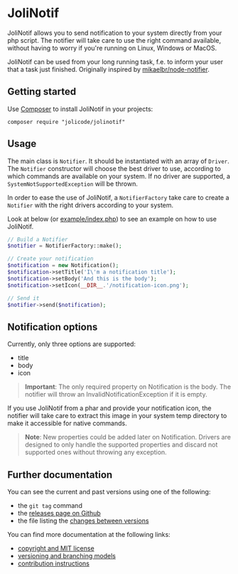 # JoliNotif

JoliNotif allows you to send notification to your system directly from your php
script. The notifier will take care to use the right command available, without
having to worry if you're running on Linux, Windows or MacOS.

JoliNotif can be used from your long running task, f.e. to inform your user
that a task just finished. Originally inspired by [mikaelbr/node-notifier](https://github.com/mikaelbr/node-notifier).

## Getting started

Use [Composer](http://getcomposer.org/) to install JoliNotif in your projects:


    composer require "jolicode/jolinotif"


## Usage

The main class is `Notifier`. It should be instantiated with an array of
`Driver`. The `Notifier` constructor will choose the best driver to use,
according to which commands are available on your system. If no driver are
supported, a `SystemNotSupportedException` will be thrown.

In order to ease the use of JoliNotif, a `NotifierFactory` take care to create
a `Notifier` with the right drivers according to your system.

Look at below (or [example/index.php](example/index.php)) to see an example on
how to use JoliNotif.

```php
// Build a Notifier
$notifier = NotifierFactory::make();

// Create your notification
$notification = new Notification();
$notification->setTitle('I\'m a notification title');
$notification->setBody('And this is the body');
$notification->setIcon(__DIR__.'/notification-icon.png');

// Send it
$notifier->send($notification);
```

## Notification options

Currently, only three options are supported:
- title
- body
- icon

> **Important**: The only required property on Notification is the body.
> The notifier will throw an InvalidNotificationException if it is empty.

If you use JoliNotif from a phar and provide your notification icon, the
notifier will take care to extract this image in your system temp directory
to make it accessible for native commands.

> **Note**: New properties could be added later on Notification. Drivers are
> designed to only handle the supported properties and discard not supported
> ones without throwing any exception.

## Further documentation

You can see the current and past versions using one of the following:

* the `git tag` command
* the [releases page on Github](https://github.com/jolicode/JoliNotif/releases)
* the file listing the [changes between versions](CHANGELOG.md)

You can find more documentation at the following links:

* [copyright and MIT license](LICENSE)
* [versioning and branching models](VERSIONING.md)
* [contribution instructions](CONTRIBUTING.md)
